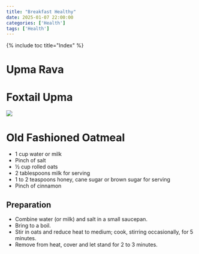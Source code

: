 ```yaml
---
title: "Breakfast Healthy"
date: 2025-01-07 22:00:00
categories: ['Health']
tags: ['Health']
---
```

{% include toc title="Index" %}

# Upma Rava

# Foxtail Upma
![](https://www.youtube.com/watch?v=gVGlOTCNOZU)






# Old Fashioned Oatmeal
- 1 cup water or  milk
- Pinch of salt
- ½ cup rolled oats
- 2 tablespoons  milk for serving
- 1 to 2 teaspoons honey, cane sugar or brown sugar for serving
- Pinch of cinnamon

## Preparation
- Combine water (or milk) and salt in a small saucepan.
- Bring to a boil.
- Stir in oats and reduce heat to medium; cook, stirring occasionally, for 5 minutes.
- Remove from heat, cover and let stand for 2 to 3 minutes.